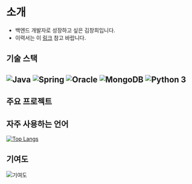 # 소개
* 백엔드 개발자로 성장하고 싶은 김창희입니다.
* 이력서는 이 [링크](https://www.notion.so/796bffd5473e4d7e9308a9d27316dd69) 참고 바랍니다.

## 기술 스택

![Java](https://img.shields.io/badge/java-%23007396.svg?&style=for-the-badge&logo=java&logoColor=white)
![Spring](https://img.shields.io/badge/Spring-6DB33F?style=for-the-badge&logo=spring&logoColor=white) 
![Oracle](https://img.shields.io/badge/oracle-%23F80000.svg?&style=for-the-badge&logo=oracle&logoColor=white)
![MongoDB](https://img.shields.io/badge/MongoDB-4EA94B?style=for-the-badge&logo=mongodb&logoColor=white) 
![Python 3](https://img.shields.io/badge/Python-FFD43B?style=for-the-badge&logo=python&logoColor=blue)
--- 

## 주요 프로젝트


## 자주 사용하는 언어
[![Top Langs](https://github-readme-stats.vercel.app/api/top-langs/?username=chkim4)](https://github.com/chkim4/github-readme-stats) 

## 기여도
![기여도](https://ghchart.rshah.org/chkim4)

